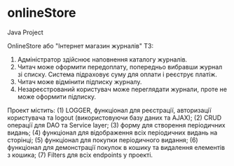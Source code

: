 # onlineStore
Java Project

OnlineStore або "Інтернет магазин журналів"
ТЗ:
  1. Адміністратор здійснює наповнення каталогу журналів. 
  2. Читач може оформити передоплату, попередньо вибравши журнал зі списку. Система підраховує суму для оплати і реєструє платіж. 
  3. Читач може відмінити підписку журналу. 
  4. Незареєстрований користувач може переглядати журнали, проте не може оформити підписку. 

Проект містить:
  (1) LOGGER, функціонал для реєстрації, авторизації користувача та logout (використовуючи базу даних та AJAX);
  (2) CRUD операції для DAO та Service layer; 
  (3) форму для створення періодичних видань;
  (4) функціонал для відображення всіх періодичних видань на сторінці; 
  (5) функціонал для покупки періодичного видання;
  (6) функціонал для демонстрації покупок в кошику та видалення елементів з кошика; 
  (7) Filters для всіх endpoints у проекті. 
